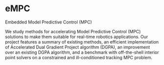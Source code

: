 # eMPC
Embedded Model Predictive Control (MPC)

We study methods for accelerating Model Predictive Control (MPC) solutions to make them suitable for real-time robotics applications. 
Our project features a summary of existing methods, an efficient implementation of Accelerated Dual Gradient Project algorithm (DGPA), an improvement over an existing DGPA algorithm, and a benchmark with off-the-shell interior point solvers on a constrained and ill-conditioned tracking MPC problem.

